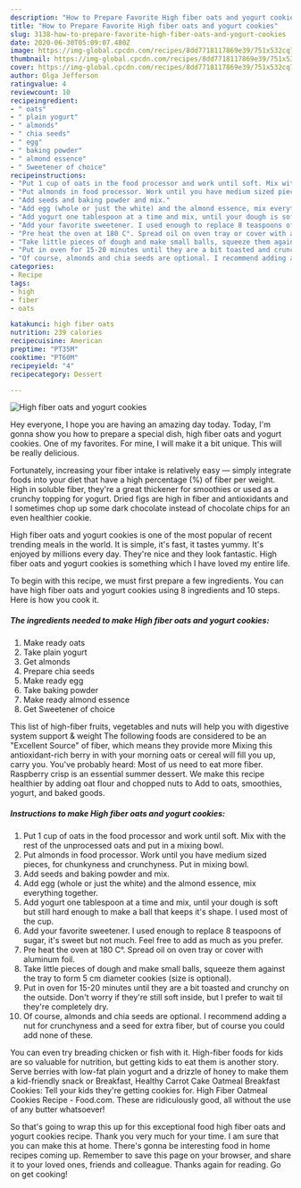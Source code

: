 ```yaml
---
description: "How to Prepare Favorite High fiber oats and yogurt cookies"
title: "How to Prepare Favorite High fiber oats and yogurt cookies"
slug: 3138-how-to-prepare-favorite-high-fiber-oats-and-yogurt-cookies
date: 2020-06-30T05:09:07.480Z
image: https://img-global.cpcdn.com/recipes/8dd7718117869e39/751x532cq70/high-fiber-oats-and-yogurt-cookies-recipe-main-photo.jpg
thumbnail: https://img-global.cpcdn.com/recipes/8dd7718117869e39/751x532cq70/high-fiber-oats-and-yogurt-cookies-recipe-main-photo.jpg
cover: https://img-global.cpcdn.com/recipes/8dd7718117869e39/751x532cq70/high-fiber-oats-and-yogurt-cookies-recipe-main-photo.jpg
author: Olga Jefferson
ratingvalue: 4
reviewcount: 10
recipeingredient:
- " oats"
- " plain yogurt"
- " almonds"
- " chia seeds"
- " egg"
- " baking powder"
- " almond essence"
- " Sweetener of choice"
recipeinstructions:
- "Put 1 cup of oats in the food processor and work until soft. Mix with the rest of the unprocessed oats and put in a mixing bowl."
- "Put almonds in food processor. Work until you have medium sized pieces, for chunkyness and crunchyness. Put in mixing bowl."
- "Add seeds and baking powder and mix."
- "Add egg (whole or just the white) and the almond essence, mix everything together."
- "Add yogurt one tablespoon at a time and mix, until your dough is soft but still hard enough to make a ball that keeps it&#39;s shape. I used most of the cup."
- "Add your favorite sweetener. I used enough to replace 8 teaspoons of sugar, it&#39;s sweet but not much. Feel free to add as much as you prefer."
- "Pre heat the oven at 180 C°. Spread oil on oven tray or cover with aluminum foil."
- "Take little pieces of dough and make small balls, squeeze them against the tray to form 5 cm diameter cookies (size is optional)."
- "Put in oven for 15-20 minutes until they are a bit toasted and crunchy on the outside. Don&#39;t worry if they&#39;re still soft inside, but I prefer to wait til they&#39;re completely dry."
- "Of course, almonds and chia seeds are optional. I recommend adding a nut for crunchyness and a seed for extra fiber, but of course you could add none of these."
categories:
- Recipe
tags:
- high
- fiber
- oats

katakunci: high fiber oats 
nutrition: 239 calories
recipecuisine: American
preptime: "PT35M"
cooktime: "PT60M"
recipeyield: "4"
recipecategory: Dessert

---
```



![High fiber oats and yogurt cookies](https://img-global.cpcdn.com/recipes/8dd7718117869e39/751x532cq70/high-fiber-oats-and-yogurt-cookies-recipe-main-photo.jpg)

Hey everyone, I hope you are having an amazing day today. Today, I'm gonna show you how to prepare a special dish, high fiber oats and yogurt cookies. One of my favorites. For mine, I will make it a bit unique. This will be really delicious.

Fortunately, increasing your fiber intake is relatively easy — simply integrate foods into your diet that have a high percentage (%) of fiber per weight. High in soluble fiber, they&#39;re a great thickener for smoothies or used as a crunchy topping for yogurt. Dried figs are high in fiber and antioxidants and I sometimes chop up some dark chocolate instead of chocolate chips for an even healthier cookie.

High fiber oats and yogurt cookies is one of the most popular of recent trending meals in the world. It is simple, it's fast, it tastes yummy. It's enjoyed by millions every day. They're nice and they look fantastic. High fiber oats and yogurt cookies is something which I have loved my entire life.


To begin with this recipe, we must first prepare a few ingredients. You can have high fiber oats and yogurt cookies using 8 ingredients and 10 steps. Here is how you cook it.

<!--inarticleads1-->

##### The ingredients needed to make High fiber oats and yogurt cookies:

1. Make ready  oats
1. Take  plain yogurt
1. Get  almonds
1. Prepare  chia seeds
1. Make ready  egg
1. Take  baking powder
1. Make ready  almond essence
1. Get  Sweetener of choice


This list of high-fiber fruits, vegetables and nuts will help you with digestive system support &amp; weight The following foods are considered to be an &#34;Excellent Source&#34; of fiber, which means they provide more Mixing this antioxidant-rich berry in with your morning oats or cereal will fill you up, carry you. You&#39;ve probably heard: Most of us need to eat more fiber. Raspberry crisp is an essential summer dessert. We make this recipe healthier by adding oat flour and chopped nuts to Add to oats, smoothies, yogurt, and baked goods. 

<!--inarticleads2-->

##### Instructions to make High fiber oats and yogurt cookies:

1. Put 1 cup of oats in the food processor and work until soft. Mix with the rest of the unprocessed oats and put in a mixing bowl.
1. Put almonds in food processor. Work until you have medium sized pieces, for chunkyness and crunchyness. Put in mixing bowl.
1. Add seeds and baking powder and mix.
1. Add egg (whole or just the white) and the almond essence, mix everything together.
1. Add yogurt one tablespoon at a time and mix, until your dough is soft but still hard enough to make a ball that keeps it&#39;s shape. I used most of the cup.
1. Add your favorite sweetener. I used enough to replace 8 teaspoons of sugar, it&#39;s sweet but not much. Feel free to add as much as you prefer.
1. Pre heat the oven at 180 C°. Spread oil on oven tray or cover with aluminum foil.
1. Take little pieces of dough and make small balls, squeeze them against the tray to form 5 cm diameter cookies (size is optional).
1. Put in oven for 15-20 minutes until they are a bit toasted and crunchy on the outside. Don&#39;t worry if they&#39;re still soft inside, but I prefer to wait til they&#39;re completely dry.
1. Of course, almonds and chia seeds are optional. I recommend adding a nut for crunchyness and a seed for extra fiber, but of course you could add none of these.


You can even try breading chicken or fish with it. High-fiber foods for kids are so valuable for nutrition, but getting kids to eat them is another story. Serve berries with low-fat plain yogurt and a drizzle of honey to make them a kid-friendly snack or Breakfast, Healthy Carrot Cake Oatmeal Breakfast Cookies: Tell your kids they&#39;re getting cookies for. High Fiber Oatmeal Cookies Recipe - Food.com. These are ridiculously good, all without the use of any butter whatsoever! 

So that's going to wrap this up for this exceptional food high fiber oats and yogurt cookies recipe. Thank you very much for your time. I am sure that you can make this at home. There's gonna be interesting food in home recipes coming up. Remember to save this page on your browser, and share it to your loved ones, friends and colleague. Thanks again for reading. Go on get cooking!
